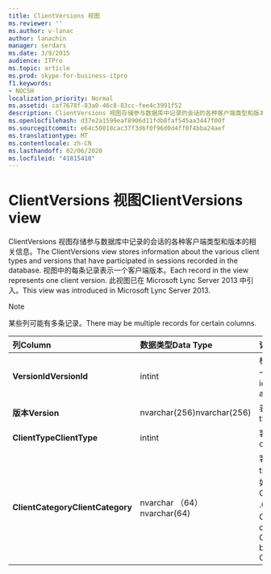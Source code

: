 ```yaml
---
title: ClientVersions 视图
ms.reviewer: ''
ms.author: v-lanac
author: lanachin
manager: serdars
ms.date: 3/9/2015
audience: ITPro
ms.topic: article
ms.prod: skype-for-business-itpro
f1.keywords:
- NOCSH
localization_priority: Normal
ms.assetid: caf7678f-83a0-46c8-83cc-fee4c3991f52
description: ClientVersions 视图存储参与数据库中记录的会话的各种客户端类型和版本的相关信息。 视图中的每条记录表示一个客户端版本。 此视图已在 Microsoft Lync Server 2013 中引入。
ms.openlocfilehash: d37e2a1599eaf8906d11fdb8faf545aa3447f00f
ms.sourcegitcommit: e64c50818cac37f3d6f0f96d0d4ff0f4bba24aef
ms.translationtype: MT
ms.contentlocale: zh-CN
ms.lasthandoff: 02/06/2020
ms.locfileid: "41815410"
---
```

# <a name="clientversions-view"></a><span data-ttu-id="d0adb-105">ClientVersions 视图</span><span class="sxs-lookup"><span data-stu-id="d0adb-105">ClientVersions view</span></span>
 
<span data-ttu-id="d0adb-106">ClientVersions 视图存储参与数据库中记录的会话的各种客户端类型和版本的相关信息。</span><span class="sxs-lookup"><span data-stu-id="d0adb-106">The ClientVersions view stores information about the various client types and versions that have participated in sessions recorded in the database.</span></span> <span data-ttu-id="d0adb-107">视图中的每条记录表示一个客户端版本。</span><span class="sxs-lookup"><span data-stu-id="d0adb-107">Each record in the view represents one client version.</span></span> <span data-ttu-id="d0adb-108">此视图已在 Microsoft Lync Server 2013 中引入。</span><span class="sxs-lookup"><span data-stu-id="d0adb-108">This view was introduced in Microsoft Lync Server 2013.</span></span>
  
> [!NOTE]
> <span data-ttu-id="d0adb-109">某些列可能有多条记录。</span><span class="sxs-lookup"><span data-stu-id="d0adb-109">There may be multiple records for certain columns.</span></span> 
  
|<span data-ttu-id="d0adb-110">**列**</span><span class="sxs-lookup"><span data-stu-id="d0adb-110">**Column**</span></span>|<span data-ttu-id="d0adb-111">**数据类型**</span><span class="sxs-lookup"><span data-stu-id="d0adb-111">**Data Type**</span></span>|<span data-ttu-id="d0adb-112">**详细信息**</span><span class="sxs-lookup"><span data-stu-id="d0adb-112">**Details**</span></span>|
|:-----|:-----|:-----|
|<span data-ttu-id="d0adb-113">**VersionId**</span><span class="sxs-lookup"><span data-stu-id="d0adb-113">**VersionId**</span></span> <br/> |<span data-ttu-id="d0adb-114">int</span><span class="sxs-lookup"><span data-stu-id="d0adb-114">int</span></span>  <br/> |<span data-ttu-id="d0adb-115">标识此客户端类型和版本的唯一编号。</span><span class="sxs-lookup"><span data-stu-id="d0adb-115">Unique number identifying this client type and version.</span></span>  <br/> |
|<span data-ttu-id="d0adb-116">**版本**</span><span class="sxs-lookup"><span data-stu-id="d0adb-116">**Version**</span></span> <br/> |<span data-ttu-id="d0adb-117">nvarchar(256)</span><span class="sxs-lookup"><span data-stu-id="d0adb-117">nvarchar(256)</span></span>  <br/> |<span data-ttu-id="d0adb-118">表示用户代理。</span><span class="sxs-lookup"><span data-stu-id="d0adb-118">Represents the user agent.</span></span>  <br/> |
|<span data-ttu-id="d0adb-119">**ClientType**</span><span class="sxs-lookup"><span data-stu-id="d0adb-119">**ClientType**</span></span> <br/> |<span data-ttu-id="d0adb-120">int</span><span class="sxs-lookup"><span data-stu-id="d0adb-120">int</span></span>  <br/> |<span data-ttu-id="d0adb-121">客户端的类型。</span><span class="sxs-lookup"><span data-stu-id="d0adb-121">Type of client.</span></span>  <br/> |
|<span data-ttu-id="d0adb-122">**ClientCategory**</span><span class="sxs-lookup"><span data-stu-id="d0adb-122">**ClientCategory**</span></span> <br/> |<span data-ttu-id="d0adb-123">nvarchar （64）</span><span class="sxs-lookup"><span data-stu-id="d0adb-123">nvarchar(64)</span></span>  <br/> |<span data-ttu-id="d0adb-124">客户端所属的类别。</span><span class="sxs-lookup"><span data-stu-id="d0adb-124">Category that the client belongs to.</span></span> <span data-ttu-id="d0adb-125">例如，客户端 Conferencing_Attendant_1 .0 属于 ClientCategory CAA。</span><span class="sxs-lookup"><span data-stu-id="d0adb-125">For example, the client Conferencing_Attendant_1.0 belongs to the ClientCategory CAA.</span></span>  <br/> |
   

